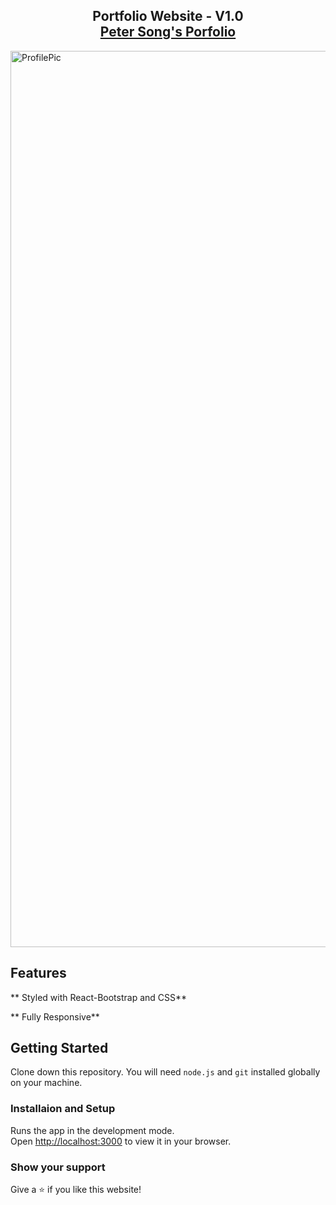<h2 align="center">
  Portfolio Website - V1.0<br/>
  <a href="https://Psong562.github.io/" target="_blank">Peter Song's Porfolio</a>
</h2>

<img width="1434" alt="ProfilePic" src="https://user-images.githubusercontent.com/89432032/153060913-4e84f977-75a1-463d-b267-722beaa832fc.png">

## Features

** Styled with React-Bootstrap and CSS**

** Fully Responsive**


## Getting Started

Clone down this repository. You will need `node.js` and `git` installed globally on your machine.

### Installaion and Setup

Runs the app in the development mode.\
Open [http://localhost:3000](http://localhost:3000) to view it in your browser.


### Show your support

Give a ⭐ if you like this website!